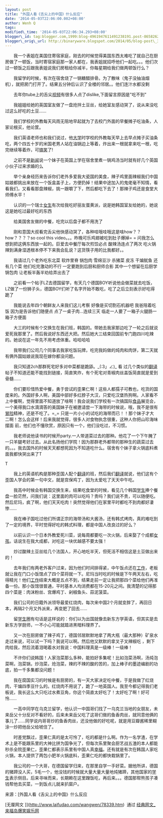 ```yaml
--- 
layout: post 
title: "外国人看《舌尖上的中国》什么反应" 
date: '2014-05-03T22:06:00.002+08:00' 
author: Wenh Q
tags:
modified\_time: '2014-05-03T22:06:34.293+08:00' 
blogger\_id: tag:blogger.com,1999:blog-4961947611491238191.post-865826234948423635
blogger\_orig\_url: http://binaryware.blogspot.com/2014/05/blog-post\_3.html
---
```

　　我一个表姐在美国住寄宿家庭，刚去的时候觉得美国东西太难吃了就自己在厨房做了一顿饭，当时寄宿家庭那一家人都在，我表姐就招呼他们一起吃。。。他们次过一顿饭之后跟我表姐说我们房租给你减半，你每星期给我们做两顿饭行么？



　　我留学的时候，有次在宿舍烧了一锅糖醋排骨。为了散味（鬼子没抽油烟机），就把房门打开了。结果五分钟后认识了全楼的邻居。。他们连汁水都没剩



　　去年你tube上的舌尖[视频](http://www.23ps.com/photoshop/shipinjiaocheng/)有很多人点了dislike,下面留言原因是"吃不到"



　　我姐姐给她的英国室友做了一盘炝拌土豆丝，给她室友感动哭了，说从来没吃过这么好吃的土豆……



　　我们学校的外教每天风雨无阻地早起就为了去校门外面的早餐摊子吃油条，人家论根买，他论筐。



　　我们英语老师也和我们说过，他[大学](http://www.laifudao.com/tupian/1525.htm)时学校的外教每天早上去早点摊子买油条吃，两个四五十岁的米国老男人站在油锅边上等着，炸出来一根就拿来吃一根，吃完继续等着炸，可[搞笑](http://www.laifudao.com/tupian/)了!



　　之前不是[新闻](http://www.laifudao.com/wangwen/quweixinwen.htm)说一个妹子在英国上学在宿舍里煮一锅鸡汤当时就有好几个英国小伙子过来求婚的么



　　举个亲身经历来告诉你们老外多爱我大瓷国的美食，辣子鸡里面辣椒我们中国姑娘都挑出来放在一个饭盒盖子上，方便扔掉！结果中途加入的鬼佬毫不知情，看看我们，又看看那盘辣椒，挑一跟嚼了下，然后都吃下去了！那辣子鸡还是食堂大师傅水平！



　　认识的一个瑞士[女生](http://www.laifudao.com/wangwen/28995.htm)有次给我吃好丽友蛋黄派，说是她韩国室友给她的，她说这是她吃过最好吃的东西



　　给美国舍友做的中餐，吃完以后盘子都不用洗了



　　刚和意国大叔看完舌尖他快感动哭了，各种哇哦哇哦这是啥how？？how？？？？so
cool this video。。。昨晚可乐鸡翅被吃到肚子爆掉= =
问我怎么想到把这俩东西放一起的。巨爱去中餐厅每次煎饺必点
酸辣汤连点了两次
吃火锅辣到满身湿透根本停不下来我会乱说？这货筷子用的比我都好。。



　　我请过几个老外吃东北菜 软炸里脊 锅包肉 雪绵豆沙 杀猪菜 皮冻 干煸鱿鱼
还有几个菜 他们吃完激动的不行 一定要跑到后厨和厨师合影
其中一个想留在后厨学锅包肉 让老板半轰半劝给弄出去了

　　之前看一个帖子LZ去德国留学，有天几个德国BOY听说他会做菜就去吃饭，LZ做了一份狮子头，德国BOY们听了名字开始不敢吃，吃了之后立刻表示好吃得跪了



　　我能说去年四个朝鲜友人来我们这儿考察 好像是买切割石机器吧
我爸陪着吃饭 因为是告诉他们随便点 点了一桌子肉…连续三天
临走一人要了一箱子火腿肠一箱子方便面



　　大三的时候有个交换生在我们班，韩国的。带她去我家那边吃了一轮之后就说爱死我那里了。然后我说好东西还大把。然后她大三结束回国前专门跑四川吃辣的。她说在这一年先不用考虑体重。哈哈哈哈



　　我带我们公司几个同事去我家吃饭玩牌，吃完我妈做的炖肉和肉饼，第二天就有俩外国姑娘说我现在嫁你都没问题。



　　我只知道2ch那群死宅好多对中菜都是跪舔。\_(:3」∠)\_ 看
过几个类似的[翻译](http://www.xyfanyi.com/)帖子不知道还能不能找到链接，简直笑炸，有个死宅对青椒肉丝盖饭简直就是爱到骨髓……



　　你们要珍惜热爱中餐，勇于尝试的歪果仁啊！这些人都孺子可教也，吃货的国度来的。外国好多人啊，美国中部好多红脖子大汉，只爱吃汉堡热狗啊。人家看不上中餐啊，觉得里面不知道放了啥啊！我会说我们学校有一次搞国际[食品](http://www.51ps.com/anli/shipin/)展览会，一个美得我口水滴滴答的美国妹子在被邀请尝一下海带的时候说，哦，我不是很有[冒险](http://www.azyxdq.com/danji/maoxian.htm)精神，还是不吃了。=\_=
只是一片小小的试吃的海带而已！！那个妹子才大二啊！怎么会这样！后来我就觉得，很多人对食物执念很重，这种人你把山珍海味摆面
前，他们也不懂欣赏，原因只有一个，他们没吃过，不习惯。



　　我老师说他读书的时候开party.一人带道菜过去的那种。他花了一个下午腌了一只羊腿考好过去。从此名扬他们学院！因为那群老外都带的那种生的蔬菜过去的。。。我去国外的时候天天都想死因为不知道吃什么。宿舍有个妹子拿火锅底料煮面我都快哭出来了T

T



　　我上的英语机构是那种歪国人配个[翻译](http://www.xyfanyi.com/)的班，然后我们[翻译](http://www.xyfanyi.com/)就说，他们这有个歪国人学会的第一句中文，就是宫保鸡丁，因为太爱吃了天天中午吃。



　　我高中时候会有韩国交换生来，结果吃食堂的时候，看见几个韩国[学生](http://www.laifudao.com/wangwen/20385.htm)捧个餐盘一脸茫然，问我们说：这里面的肉可以吃吗？贵吗？我们说不贵，可以随便吃。然后尼玛，疯了啊，他们天天吃肉！突然觉得他们在家里平时都吃不到肉都好凄惨……



　　我在棒子国吃过他们所谓正宗的海带汤和大酱汤，还有韩式烤肉，真的难吃到了一定的境界，平时觉得好吃的韩式料理，都是中国人改良过的好么？



　　以前认识一个日本外教爱死川菜，说每周都要吃一次火锅，后来娶了个成都[女孩](http://www.laifudao.com/tupian/6411.htm)。话说生在我大成都，对吃这一块优越感不要太强！



　　炒过酸辣土豆丝给几个法国人，开心地吃半天，但死活不相信这是土豆做出来的！



　　去年我们有两老外客户过来，因为他们时间排得紧，中午饭点还在[工作](http://www.51ps.com/)，老板就让我在门口小饭馆点了四个菜将就一下。尼玛当时吃的时候是下午两天左右，吃得精光！他们[工作](http://www.51ps.com/)结束大概是五点不到，结果走前一定让我把那四个菜给他们再准备一份。那小饭馆很普通，平时基本人均消费都在15-20元之间。我清楚的记得那四个菜是：肉沫粉丝、宫爆鸡丁、剁椒鱼头、蒜泥菠菜。



　　我们公司的日籍外派领导最爱红烧肉，每次来中国2个月就变胖了，再回日本，再隔2个月又外派来，再变肥了回去……



　　留[学生](http://www.laifudao.com/wangwen/20385.htm)圈有句话是这样说的：你们以为出国就像去新东方学英语，但其实是去新东方学厨师，一不小心可能就踏进黑暗料理界了。



　　又一次在厨房做了辣子鸡丁，德国邻居默默地拿了两大瓶（最大那种）矿泉水走过来说，可以试一下吗？我说可以啊。然后他又默默的拿叉子叉辣椒吃
，剩下肉给我，然后流着泪喝着水对我说：中国料理真是一级棒！一级棒！



　　不许你们说韩国！人家泡菜那么多种，能拍好多集呢！比如泡菜汤啊，汤炖泡菜啊，泡菜锅，炒泡菜，炝泡菜，辣的不辣的酸的苦的，加上棒子的墨迹编剧的功底，拍一千多集都没问题！



　　我在腐国实习的时候是有厨房的，有一天大家决定吃中餐，于是我做了红烧肉，干煸四季豆什么的。红烧肉不用说了，跪了一地英国人。我至今都记得我们老板说，我长这么大只吃过水煮豆角，你这个简直太好吃了！太好吃了啊！好可怜……



　　一高中同学在乌克兰留学，他认识一中国哥们找了一乌克兰当地的女朋友，未来岳父十分反对不看好的，后来未来岳父吃了这哥们做的鱼香肉丝，就同意他俩的事儿了……同学说内哥哥炒的鱼香肉丝，还没他做的好吃呢，就是用豆瓣酱稀里糊涂一炒把他岳父给唬住了。



　　时差党飘过，歪果仁真的是太可怜了，吃的都是什么啊。作为一名学渣，在学术上是不能跟系里的大神比拼为国争光了，但每次系里聚会厨艺战五渣的本人都能秒杀全院歪果仁，歪果仁都表示系里有中国人真[幸福](http://www.laifudao.com/tupian/2928.htm)。还有就是有次在韩国人家吃火锅，本人提供了两包小肥羊火锅底料，歪果仁吃的都快栽锅里了。



　　我公司的一个大哥，在德国留学归来，在那里自学一手好菜。据他所讲，德国的猪蹄没人买，5毛一个，他没钱的时候就大量大量大量地炖猪蹄，其他国家的[学生](http://www.laifudao.com/wangwen/20385.htm)表示侧目。后来寻味而来，长期赖在这里蹭饭吃，再后来。。。德国那帮熊孩子凑钱帮他去买菜，一到饭点儿就来扒窗户。
<div>




</div>

<div>

来源：[外国人看《舌尖上的中国》什么反应

[无厘网文
]](http://www.laifudao.com/wangwen/78339.htm)  通过 [经典网文\_来福岛爆笑娱乐网](http://www.laifudao.com/wangwen/)

</div>
